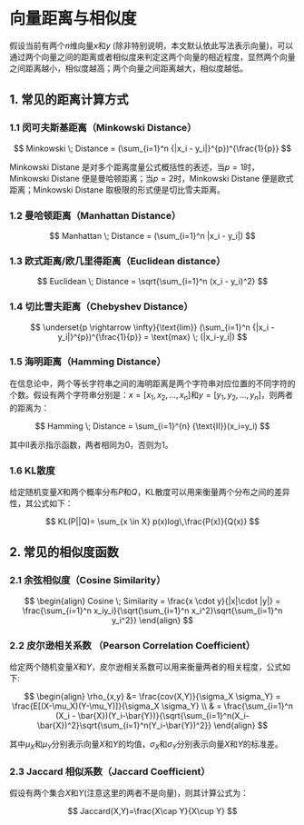 # 向量距离与相似度

假设当前有两个$n$维向量$x$和$y$ (除非特别说明，本文默认依此写法表示向量)，可以通过两个向量之间的距离或者相似度来判定这两个向量的相近程度，显然两个向量之间距离越小，相似度越高；两个向量之间距离越大，相似度越低。

## 1. 常见的距离计算方式

### 1.1 闵可夫斯基距离（Minkowski Distance）

$$
Minkowski \; Distance = (\sum_{i=1}^n {|x_i - y_i|}^{p})^{\frac{1}{p}}
$$

Minkowski Distane 是对多个距离度量公式概括性的表述，当$p=1$时，Minkowski Distane 便是曼哈顿距离；当$p=2$时，Minkowski Distane 便是欧式距离；Minkowski Distane 取极限的形式便是切比雪夫距离。

### 1.2 曼哈顿距离（Manhattan Distance）

$$
Manhattan \; Distance = (\sum_{i=1}^n |x_i - y_i|)
$$

### 1.3 欧式距离/欧几里得距离（Euclidean distance）

$$
Euclidean \; Distance = \sqrt{\sum_{i=1}^n (x_i - y_i)^2}
$$

### 1.4 切比雪夫距离（Chebyshev Distance）

$$
\underset{p \rightarrow \infty}{\text{lim}} (\sum_{i=1}^n {|x_i - y_i|}^{p})^{\frac{1}{p}} = \text{max} \; (|x_i-y_i|)
$$

### 1.5 海明距离（Hamming Distance）

 在信息论中，两个等长字符串之间的海明距离是两个字符串对应位置的不同字符的个数。假设有两个字符串分别是：$x=[x_1,x_2,...,x_n]$和$y=[y_1,y_2,...,y_n]$，则两者的距离为：

$$
Hamming \; Distance  = \sum_{i=1}^{n} {\text{II}}(x_i=y_i)
$$

其中$\text{II}$表示指示函数，两者相同为0，否则为1。

### 1.6 KL散度

给定随机变量$X$和两个概率分布$P$和$Q$，KL散度可以用来衡量两个分布之间的差异性，其公式如下：

$$
KL(P||Q)= \sum_{x \in X} p(x)log\,\frac{P(x)}{Q(x)}
$$

## 2. 常见的相似度函数

### 2.1 余弦相似度（Cosine Similarity）

$$
\begin{align}
Cosine \; Similarity = \frac{x \cdot y}{|x|\cdot |y|} = \frac{\sum_{i=1}^n x_iy_i}{\sqrt{\sum_{i=1}^n x_i^2}\sqrt{\sum_{i=1}^n y_i^2}}
\end{align}
$$

### 2.2 皮尔逊相关系数 （Pearson Correlation Coefficient）

给定两个随机变量$X$和$Y$，皮尔逊相关系数可以用来衡量两者的相关程度，公式如下:


$$
\begin{align}
\rho_{x,y} &= \frac{cov(X,Y)}{\sigma_X \sigma_Y} = \frac{E[(X-\mu_X)(Y-\mu_Y)]}{\sigma_X \sigma_Y} \\
& = \frac{\sum_{i=1}^n (X_i - \bar{X})(Y_i-\bar{Y})}{\sqrt{\sum_{i=1}^n(X_i-\bar{X})^2}\sqrt{\sum_{i=1}^n(Y_i-\bar{Y})^2}}
\end{align}
$$


其中$\mu_X$和$\mu_Y$分别表示向量$X$和$Y$的均值，$\sigma_X$和$\sigma_Y$分别表示向量$X$和$Y$的标准差。

### 2.3 Jaccard 相似系数（Jaccard Coefficient）

假设有两个集合$X$和$Y$(注意这里的两者不是向量)，则其计算公式为：

$$
Jaccard(X,Y)=\frac{X\cap Y}{X\cup Y}
$$

